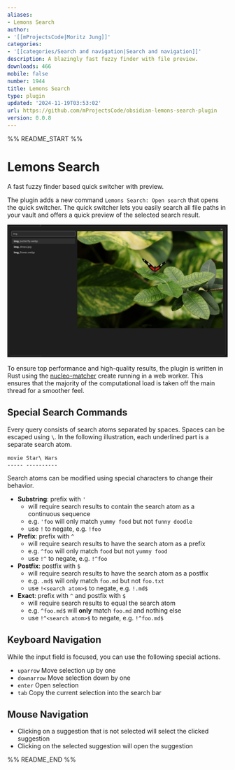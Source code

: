 ```yaml
---
aliases:
- Lemons Search
author:
- '[[mProjectsCode|Moritz Jung]]'
categories:
- '[[categories/Search and navigation|Search and navigation]]'
description: A blazingly fast fuzzy finder with file preview.
downloads: 466
mobile: false
number: 1944
title: Lemons Search
type: plugin
updated: '2024-11-19T03:53:02'
url: https://github.com/mProjectsCode/obsidian-lemons-search-plugin
version: 0.0.8
---
```


%% README_START %%

# Lemons Search

A fast fuzzy finder based quick switcher with preview.

The plugin adds a new command `Lemons Search: Open search` that opens the quick switcher.
The quick switcher lets you easily search all file paths in your vault and offers a quick preview of the selected search result.

![exampleImage](https://raw.githubusercontent.com/mProjectsCode/obsidian-lemons-search-plugin/master/exampleImage.png)

To ensure top performance and high-quality results, the plugin is written in Rust using the [nucleo-matcher](https://crates.io/crates/nucleo-matcher) create running in a web worker.
This ensures that the majority of the computational load is taken off the main thread for a smoother feel.

## Special Search Commands

Every query consists of search atoms separated by spaces. Spaces can be escaped using `\`.
In the following illustration, each underlined part is a separate search atom.

```
movie Star\ Wars
----- ----------
```

Search atoms can be modified using special characters to change their behavior.

-   **Substring**: prefix with `'`
    -   will require search results to contain the search atom as a continuous sequence
    -   e.g. `'foo` will only match `yummy food` but not `funny doodle`
    -   use `!` to negate, e.g. `!foo`
-   **Prefix**: prefix with `^`
    -   will require search results to have the search atom as a prefix
    -   e.g. `^foo` will only match `food` but not `yummy food`
    -   use `!^` to negate, e.g. `!^foo`
-   **Postfix**: postfix with `$`
    -   will require search results to have the search atom as a postfix
    -   e.g. `.md$` will only match `foo.md` but not `foo.txt`
    -   use `!<search atom>$` to negate, e.g. `!.md$`
-   **Exact**: prefix with `^` and postfix with `$`
    -   will require search results to equal the search atom
    -   e.g. `^foo.md$` will **only** match `foo.md` and nothing else
    -   use `!^<search atom>$` to negate, e.g. `!^foo.md$`

## Keyboard Navigation

While the input field is focused, you can use the following special actions.

-   `uparrow` Move selection up by one
-   `downarrow` Move selection down by one
-   `enter` Open selection
-   `tab` Copy the current selection into the search bar

## Mouse Navigation

-   Clicking on a suggestion that is not selected will select the clicked suggestion
-   Clicking on the selected suggestion will open the suggestion


%% README_END %%
